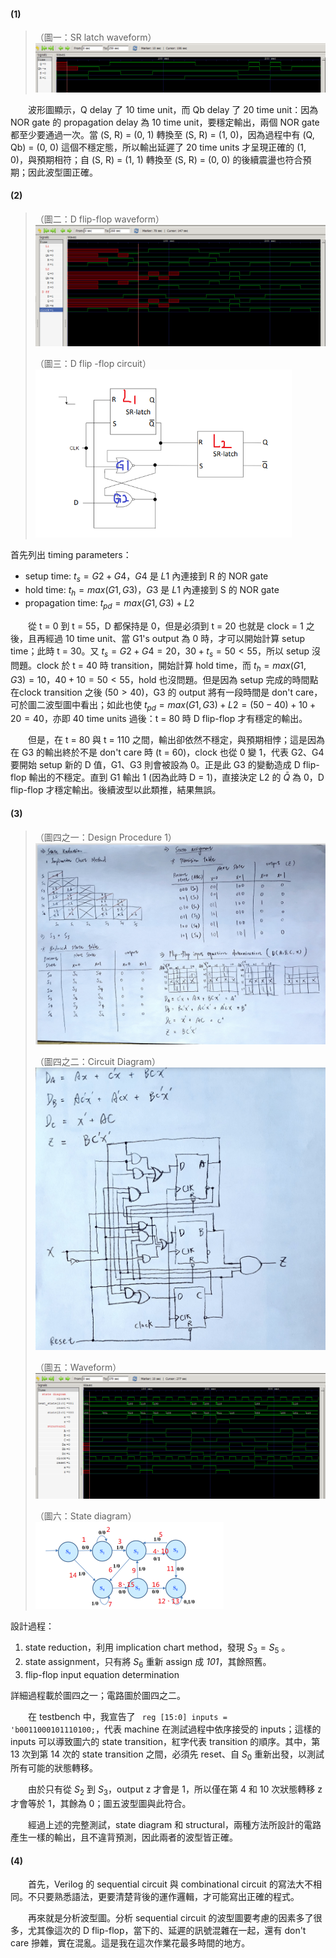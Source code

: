 #### (1)

> （圖一：SR latch waveform）
> ![SR_gatelevel](SR.png)

　　波形圖顯示，Q delay 了 10 time unit，而 Qb delay 了 20 time unit：因為 NOR gate 的 propagation delay 為 10 time unit，要穩定輸出，兩個 NOR gate 都至少要通過一次。當 (S, R) = (0, 1) 轉換至 (S, R) = (1, 0)，因為過程中有 (Q, Qb) = (0, 0) 這個不穩定態，所以輸出延遲了 20 time units 才呈現正確的 (1, 0)，與預期相符；自 (S, R) = (1, 1) 轉換至 (S, R) = (0, 0) 的後續震盪也符合預期；因此波型圖正確。

#### (2)

> （圖二：D flip-flop waveform）
> <img src="Dff.png" style="zoom:50%;" />
>
> （圖三：D flip -flop circuit）
> <img src="Dff_ckt.png" style="zoom:67%;" />

首先列出 timing parameters：

* setup time: $t_s = G2 + G4$，$G4$ 是 $L1$ 內連接到 R 的 NOR gate
* hold time: $t_h = max(G1, G3)$，$G3$ 是 $L1$ 內連接到 S 的 NOR gate
* propagation time: $t_{pd} = max(G1, G3) + L2$ 

　　從 t = 0 到 t = 55，D 都保持是 0，但是必須到 t = 20 也就是 clock = 1 之後，且再經過 10 time unit、當 G1's output 為 0 時，才可以開始計算 setup time；此時 t = 30。又 $t_s = G2 + G4 = 20$，$30 + t_s = 50< 55$，所以 setup 沒問題。clock 於 t = 40 時 transition，開始計算 hold time，而 $t_h = max(G1, G3) = 10$，$40 + 10 = 50< 55$，hold 也沒問題。但是因為 setup 完成的時間點在clock transition 之後 ($50 > 40$)，G3 的 output 將有一段時間是 don't care，可於圖二波型圖中看出；如此也使 $t_{pd}=max(G1, G3)+L2 = (50-40)+10+20=40$，亦即 40 time units 過後：t = 80 時 D flip-flop 才有穩定的輸出。

　　但是，在 t = 80 與 t = 110 之間，輸出卻依然不穩定，與預期相悖；這是因為在 G3 的輸出終於不是 don't care 時 (t = 60)，clock 也從 0 變 1，代表 G2、G4 要開始 setup 新的 D 值，G1、G3 則會被設為 0。正是此 G3 的變動造成 D flip-flop 輸出的不穩定。直到 G1 輸出 1 (因為此時 D = 1)，直接決定 L2 的 $\bar Q$ 為 0，D flip-flop 才穩定輸出。後續波型以此類推，結果無誤。

#### (3)

> （圖四之一：Design Procedure 1）
> <img src="design_procedure1.png" style="zoom:50%;" />
>
> （圖四之二：Circuit Diagram）
> <img src="design_procedure2.png" style="zoom:50%;" />
>
> （圖五：Waveform）
> <img src="seq_recog.png" style="zoom:50%;" />
>
> （圖六：State diagram）
> <img src="state_diagram.png" alt="state_diagram" style="zoom:50%;" />

設計過程：

1. state reduction，利用 implication chart method，發現 $S_3 = S_5$ 。
2. state assignment，只有將 $S_6$ 重新 assign 成 *101*，其餘照舊。
3. flip-flop input equation determination

詳細過程載於圖四之一；電路圖於圖四之二。

　　在 testbench 中，我宣告了 ` reg [15:0] inputs = 'b0011000101110100;`，代表 machine 在測試過程中依序接受的 inputs；這樣的 inputs 可以導致圖六的 state transition，紅字代表 transition 的順序。其中，第 13 次到第 14 次的 state transition 之間，必須先 reset、自 $S_0$ 重新出發，以測試所有可能的狀態轉移。

　　由於只有從 $S_2$ 到 $S_3$，output z 才會是 1，所以僅在第 4 和 10 次狀態轉移 z 才會等於 1，其餘為 0；圖五波型圖與此符合。

　　經過上述的完整測試，state diagram 和 structural，兩種方法所設計的電路產生一樣的輸出，且不違背預測，因此兩者的波型皆正確。

#### (4)

　　首先，Verilog 的 sequential circuit 與 combinational circuit 的寫法大不相同。不只要熟悉語法，更要清楚背後的運作邏輯，才可能寫出正確的程式。

　　再來就是分析波型圖。分析 sequential circuit 的波型圖要考慮的因素多了很多，尤其像這次的 D flip-flop，當下的、延遲的訊號混雜在一起，還有 don't care 摻雜，實在混亂。這是我在這次作業花最多時間的地方。
